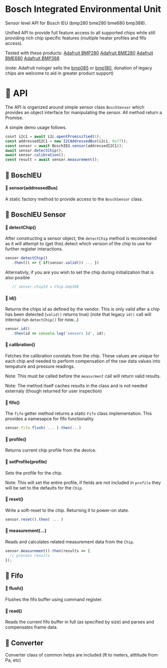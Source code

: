 # Bosch Integrated Environmental Unit
Sensor level API for Bosch IEU (bmp280 bme280 bme680 bmp388).

Unified API to provide full feature access to all supported chips while still providing rich chip specific features (multiple heater profiles and fifo access).

Tested with these products:
[Adafruit BMP280](https://www.adafruit.com/product/2651)
[Adafruit BME280](https://www.adafruit.com/product/2652)
[Adafruit BME680](https://www.adafruit.com/product/3660)
[Adafruit BMP388](https://www.adafruit.com/product/3966)

(note: Adafruit nologer sells the [bmp085](https://www.adafruit.com/product/391) or [bmp180](https://www.adafruit.com/product/1603), donation of legacy chips are welcome to aid in greater product support)

# :wrench: API

The API is organized around simple sensor class `BoschSensor` which provides an object interface for manipulating the sensor.  All method return a Promise.

A simple demo usage follows. 
```js
cosnt i2c1 = await i2c.opentPromisified(1);
const addressedI2C1 = new I2CAddressedBus(i2c1, 0x77));
const sensor = await BoschIEU.sensor(addressedI2C1));
await sensor.detectChip();
await sensor.calibration();
const result = await sensor.measurement();

```

## :blue_book: BoschIEU
#### :page_facing_up: sensor(addressedBus)
A static factory method to provide access to the `BoschSensor` class.


## :blue_book: BoschIEU Sensor
#### :page_facing_up: detectChip()
After constructing a sensor object, the `detectChip` method is recomended as it will attempt to (get this) detect which version of the chip to use for further register interactions. 
```js
sensor.detectChip()
   .then(() => { if(sensor.valid()) ... })

```
Alternativly, if you are you wish to set the chip during initialization that is also posible 
```js
   // sensor.chipId = Chip.bmp388
```
#### :page_facing_up: id()
Returns the chips id as defined by the vendor. This is only valid after a chip has been detected (`valid()` returns true)
(note that legacy `id()` call will internal run `detectChip()` for now...)
```js
sensor.id()
   .then(id => console.log('sensors Id', id);
```
#### :page_facing_up: calibration()
Fetches the calibration constats from the chip.  These values are unique for each chip and needed to perform compensation of the raw data values into tempature and pressure readings.

Note: This must be called before the `measurment` call will return valid results. 

Note: The method itself caches results in the class and is not needed externaly (though returned for user inspection)
#### :page_facing_up: fifo()
The `fifo` getter method returns a static `Fifo` class implementation. This provides a namesapce for fifo functionality.
```js
sensor.fifo.flush( ... ).then(...)
```
#### :page_facing_up: profile()
Returns current chip profile from the device.
#### :page_facing_up: setProfile(profile)
Sets the profile for the chip. 

Note: This will set the entire profile, if fields are not included in `profile` they will be set to the defaults for the `Chip`.
#### :page_facing_up: reset()
Write a soft-reset to the chip.  Returning it to power-on state.
```js
sensor.reset().then( ... )
```
#### :page_facing_up: measurement(...)
Reads and calculates related measurement data from the `Chip`.
```js
sensor.measurement().then(results => {
  // process results
});
```


## :blue_book: Fifo
#### :page_facing_up: flush()
Flushes the fifo buffer using command register.
#### :page_facing_up: read()
Reads the current fifo buffer in full (as specified by size) and parses and compensates frame data.
## :blue_book: Converter
Converter class of common helps are included (ft to meters, alttitude from Pa, etc)
